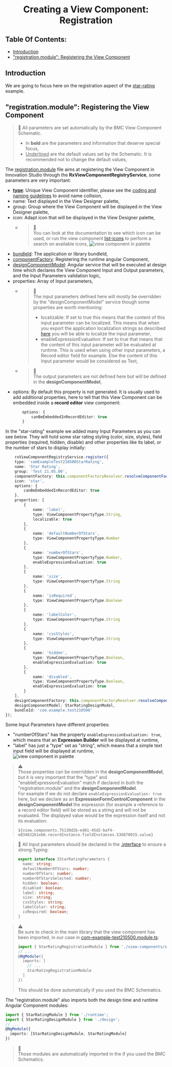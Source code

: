<h1 style="text-align:center">Creating a View Component: Registration</h1>

## Table Of Contents:
* [Introduction](#introduction)
* ["registration.module": Registering the View Component](#registration)


<a name="introduction"></a>
## Introduction
We are going to focus here on the registration aspect of the [star-rating](../../_details/JAVASCRIPT_VIEW_COMPONENTS.MD#star-rating) example.

<a name="registration"></a>
## "registration.module": Registering the View Component
> :memo:
> All parameters are set automatically by the BMC View Component Schematic.
> * In **bold** are the parameters and information that deserve special focus,
> * <ins>Underlined</ins> are the default values set by the Schematic. It is recommended not to change the default values,

The [registration.module](../../bundle/src/main/webapp/libs/com-example-test210500/src/lib/view-components/star-rating/star-rating-registration.module.ts) file aims at registering the View Component in Innovation Studio through the **RxViewComponentRegistryService**, some parameters are very important:
* <ins>**type**</ins>: Unique View Component identifier, please see the [coding and naming guidelines](../CODING_NAMING_GUIDELINES.MD) to avoid name collision,
* name: Text displayed in the View Designer palette,
* group: Group where the View Component will be displayed in the View Designer palette,
* icon: Adapt icon that will be displayed in the View Designer palette,
  * > :memo:  
    You can look at the documentation to see which icon can be used, or run the view component [list-icons](../../bundle/src/main/webapp/libs/com-example-test210500/src/lib/view-components/list-icons) to perform a search on available icons,
  ![view component in palette](../../_details/pictures/view-component-palette.png)
* <ins>bundleId</ins>: The application or library bundleId,
* <ins>componentFactory</ins>: Registering the runtime angular Component,
* <ins>designComponentModel</ins>: Angular service that will be executed at design time which declares the View Component Input and Output parameters, and the Input Parameters validation logic,
* properties: Array of Input parameters,
    * > :memo:  
      The input parameters defined here will mostly be overridden by the "designComponentModel" service though some properties are worth mentioning:
      > * localizable: If set to true this means that the content of this input parameter can be localized. This means that when you export the application localization strings as described [here](../../_guides/LOCALIZATION.MD) you will be able to localize the input parameter,
      > * enableExpressionEvaluation: If set to true that means that the content of this input parameter will be evaluated at runtime. This is used when using other input parameters, a Record editor field for example. Else the content of this Input parameter would be considered as Text,
  * > :memo:  
    The output parameters are not defined here but will be defined in the **designComponentModel**,
* options: By default this property is not generated. It is usually used to add additional properties, here to tell that this View Component can be embedded inside a **record editor** view component:
    ```typescript
        options: {
            canBeEmbeddedInRecordEditor: true
        }
    ```

In the "star-rating" example we added many Input Parameters as you can see below. They will hold some star rating styling (color, size, styles), field properties (required, hidden, disable) and other properties like its label, or the number of stars to display initially:
```typescript
    rxViewComponentRegistryService.register({
    type: 'comExampleTest210500StarRating',
    name: 'Star Rating',
    group: 'Test 21.05.00',
    componentFactory: this.componentFactoryResolver.resolveComponentFactory(StarRatingComponent),
    icon: 'star',
    options: {
        canBeEmbeddedInRecordEditor: true
    },
    properties: [
        {
            name: 'label',
            type: ViewComponentPropertyType.String,
            localizable: true
        },
        {
            name: 'defaultNumberOfStars',
            type: ViewComponentPropertyType.Number
        },
        {
            name: 'numberOfStars',
            type: ViewComponentPropertyType.Number,
            enableExpressionEvaluation: true
        },
        {
            name: 'size',
            type: ViewComponentPropertyType.String
        },
        {
            name: 'isRequired',
            type: ViewComponentPropertyType.Boolean
        },
        {
            name: 'labelColor',
            type: ViewComponentPropertyType.String
        },
        {
            name: 'cssStyles',
            type: ViewComponentPropertyType.String
        },
        {
            name: 'hidden',
            type: ViewComponentPropertyType.Boolean,
            enableExpressionEvaluation: true
        },
        {
            name: 'disabled',
            type: ViewComponentPropertyType.Boolean,
            enableExpressionEvaluation: true
        }
    ],
    designComponentFactory: this.componentFactoryResolver.resolveComponentFactory(StarRatingDesignComponent),
    designComponentModel: StarRatingDesignModel,
    bundleId: 'com.example.test210500'
});
```

Some Input Parameters have different properties:
* "numberOfStars" has the property ```enableExpressionEvaluation: true```, which means that an **Expression Builder** will be displayed at runtime,
* "label" has just a "type" set as "string", which means that a simple text input field will be displayed at runtime,  
![view component in palette](../../_details/pictures/view-component-input-type.png)

> :warning:  
> Those properties can be overridden in the **designComponentModel**, but it is very important that the "type" and "enableExpressionEvaluation" match if declared in both the "registration.module" and the **designComponentModel**.  
> For example if we do not declare ```enableExpressionEvaluation: true``` here, but we declare as an **ExpressionFormControlComponent** in the **designComponentModel** the expression (for example a reference to a record editor field) will be stored as a string and will not be evaluated. The displayed value would be the expression itself and not its evaluation:
> ```text
> ${view.components.75130d2b-ed61-45d2-baf4-e834632b1eb6.recordInstance.fieldInstances.536870915.value}
> ```

> :memo:
> All Input parameters should be declared in the [.interface](../../bundle/src/main/webapp/libs/com-example-test210500/src/lib/view-components/star-rating/design/star-rating.interface.ts) to ensure a strong Typing:
> ```typescript
> export interface IStarRatingParameters {
>   name: string;
>   defaultNumberOfStars: number;
>   numberOfStars: number;
>   numberOfStarsSelected: number;
>   hidden: boolean;
>   disabled: boolean;
>   label: string;
>   size: string;
>   cssStyles: string;
>   labelColor: string;
>   isRequired: boolean;
> }
> ```

> :warning:  
> Be sure to check in the main library that the view component has been imported, in our case in [com-example-test210500.module.ts](../../bundle/src/main/webapp/libs/com-example-test210500/src/lib/com-example-test210500.module.ts):
> ```typescript
> import { StarRatingRegistrationModule } from './view-components/star-rating/star-rating-registration.module';
> // ...
> @NgModule({
>   imports: [
>     // ...
>     StarRatingRegistrationModule
>   ]
> })
> ``` 
> This should be done automatically if you used the BMC Schematics.

The "registration.module" also imports both the design time and runtime Angular Component modules:
```typescript
import { StarRatingModule } from './runtime';
import { StarRatingDesignModule } from './design';
// ...
@NgModule({
  imports: [StarRatingDesignModule, StarRatingModule]
})
```
> :memo:  
> Those modules are automatically imported in the if you used the BMC Schematics.
